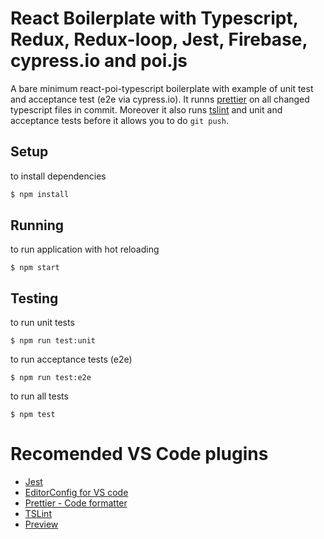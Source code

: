 # React Boilerplate with Typescript, Redux, Redux-loop, Jest, Firebase, cypress.io and poi.js

A bare minimum react-poi-typescript boilerplate with example of unit test and acceptance test (e2e via cypress.io).
It runns [prettier](https://github.com/prettier/prettier) on all changed typescript files in commit.
Moreover it also runs [tslint](https://palantir.github.io/tslint/) and unit and acceptance tests before it allows you to do `git push`.

## Setup
to install dependencies
```sh
$ npm install
```
## Running
to run application with hot reloading
```
$ npm start
```
## Testing
to run unit tests
```
$ npm run test:unit
```
to run acceptance tests (e2e)
```
$ npm run test:e2e
```
to run all tests
```
$ npm test
```

# Recomended VS Code plugins
* [Jest](https://github.com/jest-community/vscode-jest)
* [EditorConfig for VS code](https://github.com/editorconfig/editorconfig-vscode)
* [Prettier - Code formatter](https://github.com/prettier/prettier-vscode)
* [TSLint](https://github.com/Microsoft/vscode-tslint)
* [Preview](https://github.com/searKing/preview-vscode)
